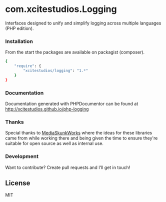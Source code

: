 # com.xcitestudios.Logging

Interfaces designed to unify and simplify logging across multiple languages (PHP edition).


### Installation

From the start the packages are available on packagist (composer).

```sh
{
    "require": {
	    "xcitestudios/logging": "1.*"
	}
}
```


### Documentation

Documentation generated with PHPDocumentor can be found at http://xcitestudios.github.io/php-logging


### Thanks

Special thanks to [MediaSkunkWorks](http://www.mediaskunkworks.com/) where the ideas for these libraries 
came from while working there and being given the time to ensure they're suitable for open source as well as 
internal use.


### Development

Want to contribute? Create pull requests and I'll get in touch!

License
----

MIT
